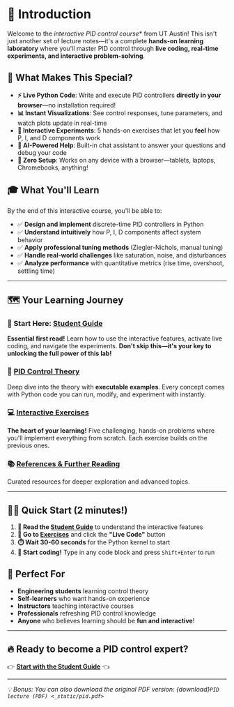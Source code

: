 # 🎯 Introduction

Welcome to the *interactive PID control course** from UT Austin! This isn't just another set of lecture notes—it's a complete **hands-on learning laboratory** where you'll master PID control through **live coding, real-time experiments, and interactive problem-solving**.

## 🚀 What Makes This Special?

- **⚡ Live Python Code**: Write and execute PID controllers **directly in your browser**—no installation required!
- **📊 Instant Visualizations**: See control responses, tune parameters, and watch plots update in real-time
- **🧪 Interactive Experiments**: 5 hands-on exercises that let you **feel** how P, I, and D components work
- **🤖 AI-Powered Help**: Built-in chat assistant to answer your questions and debug your code
- **📱 Zero Setup**: Works on any device with a browser—tablets, laptops, Chromebooks, anything!

## 🎓 What You'll Learn

By the end of this interactive course, you'll be able to:
- ✅ **Design and implement** discrete-time PID controllers in Python
- ✅ **Understand intuitively** how P, I, D components affect system behavior  
- ✅ **Apply professional tuning methods** (Ziegler-Nichols, manual tuning)
- ✅ **Handle real-world challenges** like saturation, noise, and disturbances
- ✅ **Analyze performance** with quantitative metrics (rise time, overshoot, settling time)

---

## 🗺️ Your Learning Journey

### **🚀 Start Here: [Student Guide](student-guide.md)**
**Essential first read!** Learn how to use the interactive features, activate live coding, and navigate the experiments. **Don't skip this—it's your key to unlocking the full power of this lab!**

### **📖 [PID Control Theory](pid.md)**
Deep dive into the theory with **executable examples**. Every concept comes with Python code you can run, modify, and experiment with instantly.

### **💻 [Interactive Exercises](exercises.md)**
**The heart of your learning!** Five challenging, hands-on problems where you'll implement everything from scratch. Each exercise builds on the previous ones.

### **📚 [References & Further Reading](references.md)**
Curated resources for deeper exploration and advanced topics.

---

## 🏃‍♀️ Quick Start (2 minutes!)

1. **📖 Read the [Student Guide](student-guide.md)** to understand the interactive features
2. **🚀 Go to [Exercises](exercises.md)** and click the **"Live Code"** button
3. **⏱️ Wait 30-60 seconds** for the Python kernel to start
4. **🎉 Start coding!** Type in any code block and press `Shift+Enter` to run

## 🎯 Perfect For

- **Engineering students** learning control theory
- **Self-learners** who want hands-on experience  
- **Instructors** teaching interactive courses
- **Professionals** refreshing PID control knowledge
- **Anyone** who believes learning should be **fun and interactive**!

---

## 🔥 Ready to become a PID control expert?

👉 **[Start with the Student Guide](student-guide.md)** 👈

---

*💡 Bonus: You can also download the original PDF version: {download}`PID lecture (PDF) <_static/pid.pdf>`*
